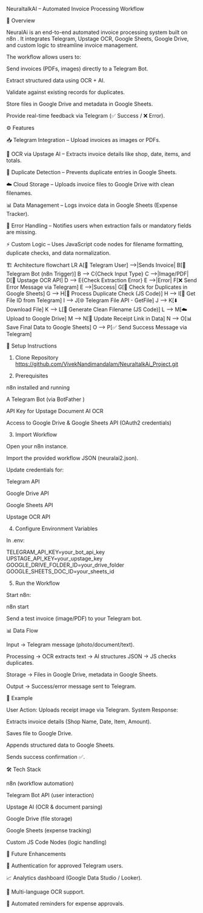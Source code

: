NeuraltalkAI – Automated Invoice Processing Workflow

📌 Overview

NeuralAi is an end-to-end automated invoice processing system built on n8n
.
It integrates Telegram, Upstage OCR, Google Sheets, Google Drive, and custom logic to streamline invoice management.

The workflow allows users to:

Send invoices (PDFs, images) directly to a Telegram Bot.

Extract structured data using OCR + AI.

Validate against existing records for duplicates.

Store files in Google Drive and metadata in Google Sheets.

Provide real-time feedback via Telegram (✅ Success / ❌ Error).

⚙️ Features

📥 Telegram Integration – Upload invoices as images or PDFs.

🔎 OCR via Upstage AI – Extracts invoice details like shop, date, items, and totals.

🧾 Duplicate Detection – Prevents duplicate entries in Google Sheets.

☁️ Cloud Storage – Uploads invoice files to Google Drive with clean filenames.

📊 Data Management – Logs invoice data in Google Sheets (Expense Tracker).

🤖 Error Handling – Notifies users when extraction fails or mandatory fields are missing.

⚡ Custom Logic – Uses JavaScript code nodes for filename formatting, duplicate checks, and data normalization.

🏗️ Architecture
flowchart LR
    A[📲 Telegram User] -->|Sends Invoice| B[🤖 Telegram Bot (n8n Trigger)]
    B --> C{Check Input Type}
    C -->|Image/PDF| D[📄 Upstage OCR API]
    D --> E{Check Extraction Error}
    E -->|Error| F[❌ Send Error Message via Telegram]
    E -->|Success| G[🔎 Check for Duplicates in Google Sheets]
    G --> H[🧮 Process Duplicate Check (JS Code)]
    H --> I[📂 Get File ID from Telegram]
    I --> J[🌐 Telegram File API - GetFile]
    J --> K[⬇️ Download File]
    K --> L[📝 Generate Clean Filename (JS Code)]
    L --> M[☁️ Upload to Google Drive]
    M --> N[🔗 Update Receipt Link in Data]
    N --> O[📊 Save Final Data to Google Sheets]
    O --> P[✅ Send Success Message via Telegram]

🚀 Setup Instructions
1. Clone Repository
https://github.com/VivekNandimandalam/NeuraltalkAi_Project.git

2. Prerequisites

n8n
 installed and running

A Telegram Bot (via BotFather
)

API Key for Upstage Document AI OCR

Access to Google Drive & Google Sheets API (OAuth2 credentials)

3. Import Workflow

Open your n8n instance.

Import the provided workflow JSON (neuralai2.json).

Update credentials for:

Telegram API

Google Drive API

Google Sheets API

Upstage OCR API

4. Configure Environment Variables

In .env:

TELEGRAM_API_KEY=your_bot_api_key
UPSTAGE_API_KEY=your_upstage_key
GOOGLE_DRIVE_FOLDER_ID=your_drive_folder
GOOGLE_SHEETS_DOC_ID=your_sheets_id

5. Run the Workflow

Start n8n:

n8n start


Send a test invoice (image/PDF) to your Telegram bot.

📊 Data Flow

Input → Telegram message (photo/document/text).

Processing → OCR extracts text → AI structures JSON → JS checks duplicates.

Storage → Files in Google Drive, metadata in Google Sheets.

Output → Success/error message sent to Telegram.

📌 Example

User Action: Uploads receipt image via Telegram.
System Response:

Extracts invoice details (Shop Name, Date, Item, Amount).

Saves file to Google Drive.

Appends structured data to Google Sheets.

Sends success confirmation ✅.

🛠️ Tech Stack

n8n (workflow automation)

Telegram Bot API (user interaction)

Upstage AI (OCR & document parsing)

Google Drive (file storage)

Google Sheets (expense tracking)

Custom JS Code Nodes (logic handling)

📌 Future Enhancements

🔐 Authentication for approved Telegram users.

📈 Analytics dashboard (Google Data Studio / Looker).

🤝 Multi-language OCR support.

🔔 Automated reminders for expense approvals.




